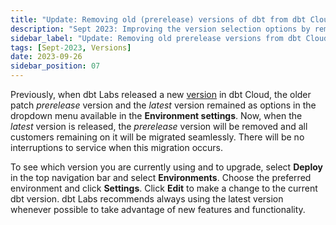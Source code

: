 ```yaml
---
title: "Update: Removing old (prerelease) versions of dbt from dbt Cloud when (latest) is available"
description: "Sept 2023: Improving the version selection options by removing prerelease versions whenever the latest version is available."
sidebar_label: "Update: Removing old prerelease versions from dbt Cloud"
tags: [Sept-2023, Versions]
date: 2023-09-26
sidebar_position: 07
---
```


Previously, when dbt Labs released a new [version](/docs/dbt-versions/core#how-dbt-core-uses-semantic-versioning) in dbt Cloud, the older patch _prerelease_ version and the _latest_ version remained as options in the dropdown menu available in the **Environment settings**. Now, when the _latest_ version is released, the _prerelease_ version will be removed and all customers remaining on it will be migrated seamlessly. There will be no interruptions to service when this migration occurs. 

To see which version you are currently using and to upgrade, select **Deploy** in the top navigation bar and select **Environments**. Choose the preferred environment and click **Settings**. Click **Edit** to make a change to the current dbt version. dbt Labs recommends always using the latest version whenever possible to take advantage of new features and functionality. 


<Lightbox src="/img/docs/release-notes/dbt-cloud-versions.png" title="dbt Cloud versions dropdown"/>